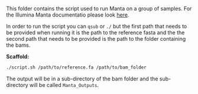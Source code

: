 This folder contains the script used to run Manta on a group of samples. For the Illumina Manta documentatio please look [here](https://github.com/Illumina/manta).

In order to run the script you can `qsub` or `./` but the first path that needs to be provided when running it is the path to the reference fasta and the the second path that needs to be provided is the path to the folder containing the bams.

**Scaffold:**

```bash
./script.sh /path/to/reference.fa /path/to/bam_folder
```

The output will be in a sub-directory of the bam folder and the sub-directory will be called `Manta_Outputs`.
